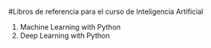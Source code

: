 #Libros de referencia para el curso de Inteligencia Artificial

1. Machine Learning with Python
2. Deep Learning with Python
